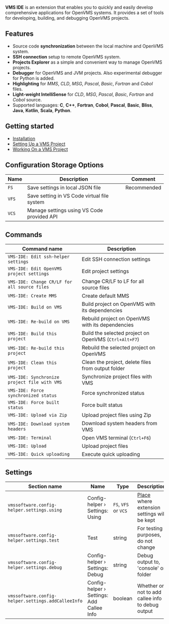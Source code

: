 **VMS IDE** is an extension that enables you to quickly and easily develop comprehensive applications for OpenVMS systems. It provides a set of tools for developing, building, and debugging OpenVMS projects.

## Features

* Source code **synchronization** between the local machine and OpenVMS system.
* **SSH connection** setup to remote OpenVMS system.
* **Projects Explorer** as a simple and convenient way to manage OpenVMS projects.
* **Debugger** for OpenVMS and JVM projects. Also experimental debugger for Python is added.
* **Highlighting** for *MMS*, *CLD*, *MSG*, *Pascal*, *Basic*, *Fortran* and *Cobol* files.
* **Light-weight IntelliSense** for *CLD*, *MSG*, *Pascal*, *Basic*, *Fortran* and *Cobol* source.
* Supported languages: **C**, **C++**, **Fortran**, **Cobol**, **Pascal**, **Basic**, **Bliss**, **Java**, **Kotlin**, **Scala**, **Python**.

## Getting started

* [Installation](https://wiki.vmssoftware.com/VMS_IDE_Installation)
* [Setting Up a VMS Project](https://wiki.vmssoftware.com/VMS_IDE_Project_Configuration)
* [Working On a VMS Project](https://wiki.vmssoftware.com/VMS_IDE_Developing)

## Configuration Storage Options

| Name | Description | Comment |
| --- | --- | --- |
| `FS` | Save settings in local JSON file | Recommended |
| `VFS` | Save setting in VS Code virtual file system | |
| `VCS` | Manage settings using VS Code provided API | |

## Commands

| Command name | Description |
| --- | --- |
| `VMS-IDE: Edit ssh-helper settings` | Edit SSH connection settings |
| `VMS-IDE: Edit OpenVMS project settings` | Edit project settings |
| `VMS-IDE: Change CR/LF for all source files` | Change CR/LF to LF for all source files |
| `VMS-IDE: Create MMS` | Create default MMS |
| `VMS-IDE: Build on VMS` | Build project on OpenVMS with its dependencies |
| `VMS-IDE: Re-build on VMS` | Rebuild project on OpenVMS with its dependencies |
| `VMS-IDE: Build this project` | Build the selected project on OpenVMS (`Ctrl+Alt+F7`)|
| `VMS-IDE: Re-build this project` | Rebuild the selected project on OpenVMS |
| `VMS-IDE: Clean this project` | Clean the project, delete files from output folder |
| `VMS-IDE: Synchronize project file with VMS` | Synchronize project files with VMS |
| `VMS-IDE: Force synchronized status` | Force synchronized status |
| `VMS-IDE: Force built status` | Force built status |
| `VMS-IDE: Upload via Zip` | Upload project files using Zip |
| `VMS-IDE: Download system headers` | Download system headers from VMS |
| `VMS-IDE: Terminal` | Open VMS terminal (`Ctrl+F6`)|
| `VMS-IDE: Upload` | Upload project files |
| `VMS-IDE: Quick uploading` | Execute quick uploading |

## Settings

| Section name | Name | Type | Description |
| --- | --- | --- | --- |
| `vmssoftware.config-helper.settings.using` | Config-helper › Settings: Using	| `FS`, `VFS` or `VCS` | [Place](#configuration-storage-options) where extension settings will be kept |
| `vmssoftware.config-helper.settings.test` | Test | string | For testing purposes, do not change |
| `vmssoftware.config-helper.settings.debug` | Config-helper › Settings: Debug | string |  Debug output to, 'console' or folder |
| `vmssoftware.config-helper.settings.addCalleeInfo` | Config-helper › Settings: Add Callee Info| boolean | Whether or not to add callee info to debug output |

